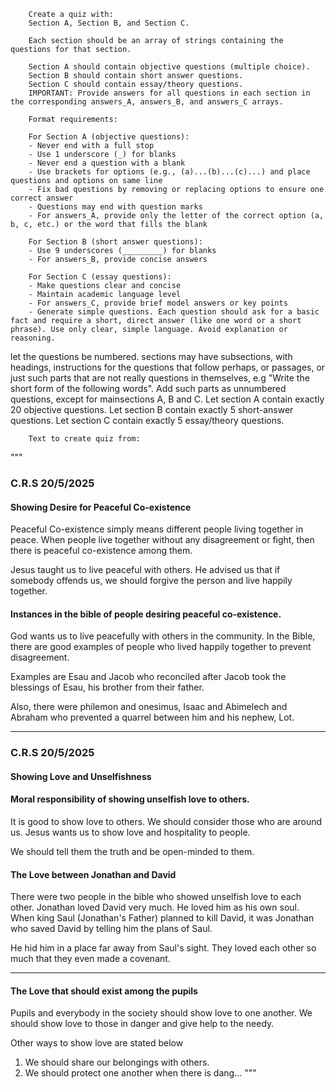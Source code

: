 
        Create a quiz with:
        Section A, Section B, and Section C.

        Each section should be an array of strings containing the questions for that section.

        Section A should contain objective questions (multiple choice).
        Section B should contain short answer questions.
        Section C should contain essay/theory questions.
        IMPORTANT: Provide answers for all questions in each section in the corresponding answers_A, answers_B, and answers_C arrays.

        Format requirements:

        For Section A (objective questions):
        - Never end with a full stop
        - Use 1 underscore (_) for blanks
        - Never end a question with a blank
        - Use brackets for options (e.g., (a)...(b)...(c)...) and place questions and options on same line
        - Fix bad questions by removing or replacing options to ensure one correct answer
        - Questions may end with question marks
        - For answers_A, provide only the letter of the correct option (a, b, c, etc.) or the word that fills the blank

        For Section B (short answer questions):
        - Use 9 underscores (_________) for blanks
        - For answers_B, provide concise answers

        For Section C (essay questions):
        - Make questions clear and concise
        - Maintain academic language level
        - For answers_C, provide brief model answers or key points
        - Generate simple questions. Each question should ask for a basic fact and require a short, direct answer (like one word or a short phrase). Use only clear, simple language. Avoid explanation or reasoning.

 let the questions be numbered.
        sections may have subsections, with headings, instructions for the questions that follow perhaps, or passages, or just such parts that are not really questions in themselves, e.g "Write the short form of the following words". Add such parts as unnumbered questions, except for mainsections A, B and C.
        Let section A contain exactly 20 objective questions. Let section B contain exactly 5 short-answer questions. Let section C contain exactly 5 essay/theory questions.

        Text to create quiz from:
  """
  ### C.R.S 20/5/2025

#### Showing Desire for Peaceful Co-existence

Peaceful Co-existence simply means different people living together in peace. When people live together without any disagreement or fight, then there is peaceful co-existence among them.

Jesus taught us to live peaceful with others. He advised us that if somebody offends us, we should forgive the person and live happily together.

#### Instances in the bible of people desiring peaceful co-existence.

God wants us to live peacefully with others in the community. In the Bible, there are good examples of people who lived happily together to prevent disagreement.

Examples are Esau and Jacob who reconciled after Jacob took the blessings of Esau, his brother from their father.

Also, there were philemon and onesimus, Isaac and Abimelech and Abraham who prevented a quarrel between him and his nephew, Lot.

---

### C.R.S 20/5/2025

#### Showing Love and Unselfishness
#### Moral responsibility of showing unselfish love to others.

It is good to show love to others. We should consider those who are around us. Jesus wants us to show love and hospitality to people.

We should tell them the truth and be open-minded to them.

#### The Love between Jonathan and David

There were two people in the bible who showed unselfish love to each other. Jonathan loved David very much. He loved him as his own soul. When king Saul (Jonathan's Father) planned to kill David, it was Jonathan who saved David by telling him the plans of Saul.

He hid him in a place far away from Saul's sight. They loved each other so much that they even made a covenant.

---

#### The Love that should exist among the pupils

Pupils and everybody in the society should show love to one another. We should show love to those in danger and give help to the needy.

Other ways to show love are stated below
1. We should share our belongings with others.
2. We should protect one another when there is dang...
 """
  